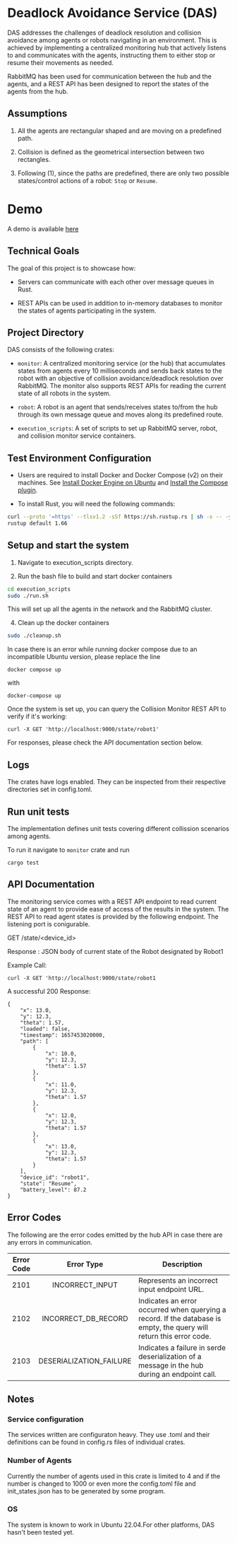 # Deadlock Avoidance Service (DAS)

DAS addresses the challenges of deadlock resolution and collision avoidance among agents or robots navigating in an environment. This is achieved by implementing a centralized monitoring hub that actively listens to and communicates with the agents, instructing them to either stop or resume their movements as needed.

RabbitMQ has been used for communication between the hub and the agents, and a REST API has been designed to report the states of the agents from the hub.

## Assumptions

1. All the agents are rectangular shaped and are moving on a predefined path.

2. Collision is defined as the geometrical intersection between two rectangles.

3. Following (1), since the paths are predefined, there are only two possible states/control actions of a robot: `Stop` or `Resume`.

# Demo

A demo is available [here](https://www.loom.com/share/8fa5027381eb4898ba3899ee1f99351d?sid=7f160c08-31ae-4960-91c4-0a1485c40439)

## Technical Goals

The goal of this project is to showcase how:

- Servers can communicate with each other over message queues in Rust.

- REST APIs can be used in addition to in-memory databases to monitor the states of agents participating in the system.

## Project Directory

DAS consists of the following crates:

- `monitor`: A centralized monitoring service (or the hub) that accumulates states from agents every 10 milliseconds and sends back states to the robot with an objective of collision avoidance/deadlock resolution over RabbitMQ. The monitor also supports REST APIs for reading the current state of all robots in the system.

- `robot`: A robot is an agent that sends/receives states to/from the hub through its own message queue and moves along its predefined route.

- `execution_scripts`: A set of scripts to set up RabbitMQ server, robot, and collision monitor service containers.

## Test Environment Configuration

- Users are required to install Docker and Docker Compose (v2) on their machines. See [Install Docker Engine on Ubuntu](https://docs.docker.com/engine/install/ubuntu/) and [Install the Compose plugin](https://docs.docker.com/compose/install/linux/).

- To install Rust, you will need the following commands:

```bash
curl --proto '=https' --tlsv1.2 -sSf https://sh.rustup.rs | sh -s -- -y
rustup default 1.66
```

## Setup and start the system

1. Navigate to execution_scripts directory.

2. Run the bash file to build and start docker containers

```bash
cd execution_scripts
sudo ./run.sh
```

This will set up all the agents in the network and the RabbitMQ cluster.

4. Clean up the docker containers

```bash
sudo ./cleanup.sh
```

In case there is an error while running docker compose due to an incompatible Ubuntu version, please replace the line

```
docker compose up
```

with

```
docker-compose up
```

Once the system is set up, you can query the Collision Monitor REST API to verify if it's working:

```
curl -X GET 'http://localhost:9000/state/robot1'
```

For responses, please check the API documentation section below.

## Logs

The crates have logs enabled. They can be inspected from their respective directories set in config.toml.

## Run unit tests

The implementation defines unit tests covering different collission scenarios among agents.

To run it navigate to `monitor` crate and run

```
cargo test
```

## API Documentation

The monitoring service comes with a REST API endpoint to read current state of an agent to provide ease of access of the results in the system.
The REST API to read agent states is provided by the following endpoint. The listening port is conigurable.

GET /state/<device_id>

Response : JSON body of current state of the Robot designated by Robot1

Example Call:

```
curl -X GET 'http://localhost:9000/state/robot1
```

A successful 200 Response:

```
{
    "x": 13.0,
    "y": 12.3,
    "theta": 1.57,
    "loaded": false,
    "timestamp": 1657453020000,
    "path": [
        {
            "x": 10.0,
            "y": 12.3,
            "theta": 1.57
        },
        {
            "x": 11.0,
            "y": 12.3,
            "theta": 1.57
        },
        {
            "x": 12.0,
            "y": 12.3,
            "theta": 1.57
        },
        {
            "x": 13.0,
            "y": 12.3,
            "theta": 1.57
        }
    ],
    "device_id": "robot1",
    "state": "Resume",
    "battery_level": 87.2
}

```

## Error Codes

The following are the error codes emitted by the hub API in case there are any errors in communication.

| Error Code |       Error Type        | Description                                                                                                          |
| :--------: | :---------------------: | -------------------------------------------------------------------------------------------------------------------- |
|    2101    |     INCORRECT_INPUT     | Represents an incorrect input endpoint URL.                                                                          |
|    2102    |   INCORRECT_DB_RECORD   | Indicates an error occurred when querying a record. If the database is empty, the query will return this error code. |
|    2103    | DESERIALIZATION_FAILURE | Indicates a failure in serde deserialization of a message in the hub during an endpoint call.                        |

## Notes

### Service configuration

The services written are configuraton heavy. They use .toml and their definitions can be found in config.rs files of individual crates.

### Number of Agents

Currently the number of agents used in this crate is limited to 4 and if the number is changed to 1000 or even more the config.toml file and init_states.json has to be generated by some program.

### OS

The system is known to work in Ubuntu 22.04.For other platforms, DAS hasn't been tested yet.
